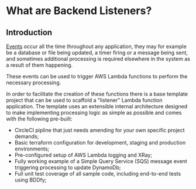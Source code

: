 # What are Backend Listeners?

## Introduction

[Events](../How%20to%20build%20an%20API/Preferred%20tech%20stack/serverless_lambda.md#events) occur all the time throughout any application, they may for example be a database or file being updated, a timer firing or a message being sent,
and sometimes additional processing is required elsewhere in the system as a result of them happening.

These events can be used to trigger AWS Lambda functions to perform the necessary processing.

In order to facilitate the creation of these functions there is a base template project that can be used to scaffold a "listener" Lambda function application.
The template uses an extensible internal architecture designed to make implementing processing logic as simple as possible and comes with the following pre-built:
* CircleCI pipline that just needs amending for your own specific project demands;
* Basic terraform configuration for development, staging and production environments;
* Pre-configured setup of AWS Lambda logging and XRay;
* Fully working example of a Simple Query Service (SQS) message event triggering processing to update DynamoDb;
* Full unit test coverage of all sample code, including end-to-end tests using BDDfy;
